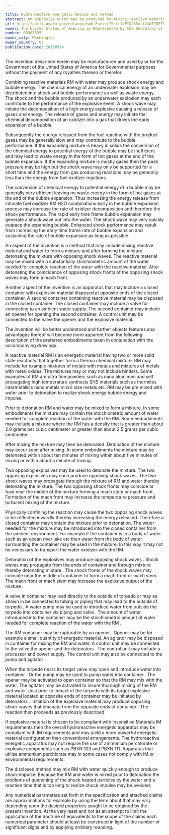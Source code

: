 ```yaml
---

title: Hydroreactive energetic device and method
abstract: An explosive event may be produced by mixing reactive material and water to form a mixture. The reactive material may be mixed with a substantially stoichiometric amount of water needed for complete reaction of the water with the reactive material. After forming the mixture, the mixture may be detonated with opposing shock waves. Shock fronts of the opposing shock waves may coincide to form a mach front or mach stem, which may enhance the explosive effect.
url: http://patft.uspto.gov/netacgi/nph-Parser?Sect1=PTO2&Sect2=HITOFF&p=1&u=%2Fnetahtml%2FPTO%2Fsearch-adv.htm&r=1&f=G&l=50&d=PALL&S1=08387535&OS=08387535&RS=08387535
owner: The United States of America as Represented by the Secretary of the Navy
number: 08387535
owner_city: Washington
owner_country: US
publication_date: 20100514
---
```

The invention described herein may be manufactured and used by or for the Government of the United States of America for Governmental purposes without the payment of any royalties thereon or therefor.

Combining reactive materials RM with water may produce shock energy and bubble energy. The chemical energy of an underwater explosion may be distributed into shock and bubble performance as well as waste energy. The shock and the bubble produced by an underwater explosion may each contribute to the performance of the explosive event. A shock wave may initiate the decomposition of a high energy explosive causing a release of gases and energy. The release of gases and energy may initiate the chemical decomposition of an oxidizer into a gas that drives the early expansion of a bubble.

Subsequently the energy released from the fuel reacting with the product gases may be generally slow and may contribute to the bubble performance. If the expanding mixture is heavy in solids the conversion of the chemical energy to potential energy of the bubble may be inefficient and may lead to waste energy in the form of hot gases at the end of the bubble expansion. If the expanding mixture is mostly gases then the peak pressure may be high but the shock wave may only be supported for a short time and the energy from gas producing reactions may be generally less than the energy from fuel oxidizer reactions.

The conversion of chemical energy to potential energy of a bubble may be generally very efficient leaving no waste energy in the form of hot gases at the end of the bubble expansion. Thus increasing the energy release from intimate fuel oxidizer RM H2O combinations early in the bubble expansion process may increase the rate of oxidizer decomposition and therefore the shock performance. The rapid early time frame bubble expansion may generate a shock wave out into the water. The shock wave may very quickly outpace the expanding bubble. Enhanced shock performance may result from increasing the early time frame rate of bubble expansion and sustaining the rate of bubble expansion as long as possible.

An aspect of the invention is a method that may include mixing reactive material and water to form a mixture and after forming the mixture detonating the mixture with opposing shock waves. The reactive material may be mixed with a substantially stoichiometric amount of the water needed for complete reaction of the water with the reactive material. After detonating the coincidence of opposing shock fronts of the opposing shock waves may form a mach front.

Another aspect of the invention is an apparatus that may include a closed container with explosive material disposed at opposite ends of the closed container. A second container containing reactive material may be disposed in the closed container. The closed container may include a valve for connecting to an ambient water supply. The second container may include an opener for opening the second container. A control unit may be connected to the valve the opener and the explosive material.

The invention will be better understood and further objects features and advantages thereof will become more apparent from the following description of the preferred embodiments taken in conjunction with the accompanying drawings.

A reactive material RM is an energetic material having two or more solid state reactants that together form a thermo chemical mixture. RM may include for example mixtures of metals with metals and mixtures of metals with metal oxides. The mixtures may or may not include binders. Some examples of RM are ultra fine powders such as nano aluminum and self propagating high temperature synthesis SHS materials such as thermites intermetallics nano metals micro size metals etc. RM may be pre mixed with water prior to detonation to realize shock energy bubble energy and impulse.

Prior to detonation RM and water may be mixed to form a mixture. In some embodiments the mixture may contain the stoichiometric amount of water needed for complete reaction of the water with the RM. Some embodiments may include a mixture where the RM has a density that is greater than about 2.0 grams per cubic centimeter or greater than about 2.5 grams per cubic centimeter.

After mixing the mixture may then be detonated. Detonation of the mixture may occur soon after mixing. In some embodiments the mixture may be detonated within about ten minutes of mixing within about five minutes of mixing or within about a minute of mixing.

Two opposing explosives may be used to detonate the mixture. The two opposing explosives may each produce opposing shock waves. The two shock waves may propagate through the mixture of RM and water thereby detonating the mixture. The two opposing shock fronts may coincide or fuse near the middle of the mixture forming a mach stem or mach front. Formation of the mach front may increase the temperature pressure and turbulent mixing of the mixture.

Physically confining the reaction may cause the two opposing shock waves to be reflected inwardly thereby increasing the energy released. Therefore a closed container may contain the mixture prior to detonation. The water needed for the mixture may be introduced into the closed container from the ambient environment. For example if the container is in a body of water such as an ocean river lake etc then water from the body of water surrounding the container may be used in the mixture. In this way it may not be necessary to transport the water oxidizer with the RM.

Detonation of the explosives may produce opposing shock waves . Shock waves may propagate from the ends of container and through mixture thereby detonating mixture . The shock fronts of the shock waves may coincide near the middle of container to form a mach front or mach stem. The mach front or mach stem may increase the explosive output of the mixture .

A valve in container may lead directly to the outside of torpedo or may as shown in be connected to tubing or piping that may lead to the outside of torpedo . A water pump may be used to introduce water from outside the torpedo into container via piping and valve . The amount of water introduced into the container may be the stoichiometric amount of water needed for complete reaction of the water with the RM .

The RM container may be rupturable by an opener . Opener may be for example a small quantity of energetic material. An agitator may be disposed in container for mixing the RM and water. A control unit may be connected to the valve the opener and the detonators . The control unit may include a processor and power supply. The control unit may also be connected to the pump and agitator .

When the torpedo nears its target valve may open and introduce water into container . Or the pump may be used to pump water into container . The opener may be activated to open container so that the RM may mix with the water. The agitator may be activated to insure thorough mixing of the RM and water. Just prior to impact of the torpedo with its target explosive material located at opposite ends of container may be initiated by detonators . Initiation of the explosive material may produce opposing shock waves that emanate from the opposite ends of container . The reaction then proceeds as previously described.

If explosive material is chosen to be compliant with Insensitive Materials IM requirements then the overall hydroreactive energetic apparatus may be compliant with IM requirements and may yield a more powerful energetic material configuration than conventional arrangements. The hydroreactive energetic apparatus may not require the use of ammonium perchlorate or explosive components such as PBXN 103 and PBXN 111. Apparatus that utilize ammonium perchlorate may in some cases not comply with IM or environmental requirements.

The disclosed method may mix RM with water quickly enough to produce shock impulse. Because the RM and water is mixed prior to detonation the problems of quenching of the shock heated particles by the water and a reaction time that is too long to realize shock impulse may be avoided.

Any numerical parameters set forth in the specification and attached claims are approximations for example by using the term about that may vary depending upon the desired properties sought to be obtained by the present invention. At the very least and not as an attempt to limit the application of the doctrine of equivalents to the scope of the claims each numerical parameter should at least be construed in light of the number of significant digits and by applying ordinary rounding.

